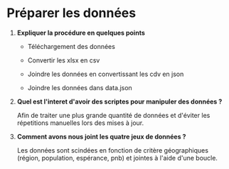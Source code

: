 # Préparer les données

1. **Expliquer la procédure en quelques points**

   - Téléchargement des données

   - Convertir les xlsx en csv

   - Joindre les données en convertissant les cdv en json

   - Joindre les données dans data.json

     

2. **Quel est l'interet d'avoir des scriptes pour manipuler des données ?**

   Afin de traiter une plus grande quantité de données et d'éviter les répetitions manuelles lors des mises à jour.

   

3. **Comment avons nous joint les quatre jeux de données ?**

   Les données sont scindées en fonction de critère géographiques (région, population, espérance, pnb) et jointes à l'aide d'une boucle.

